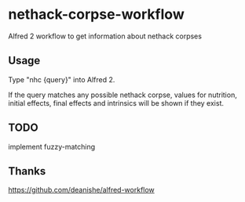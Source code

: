 nethack-corpse-workflow
=======================

Alfred 2 workflow to get information about nethack corpses

## Usage

Type "nhc {query}" into Alfred 2.

If the query matches any possible nethack corpse, values for nutrition, initial effects, final effects and intrinsics will be shown if they exist.

## TODO

implement fuzzy-matching

## Thanks

https://github.com/deanishe/alfred-workflow
